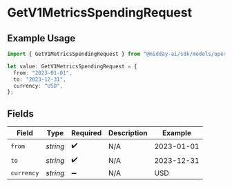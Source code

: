 # GetV1MetricsSpendingRequest

## Example Usage

```typescript
import { GetV1MetricsSpendingRequest } from "@midday-ai/sdk/models/operations";

let value: GetV1MetricsSpendingRequest = {
  from: "2023-01-01",
  to: "2023-12-31",
  currency: "USD",
};
```

## Fields

| Field              | Type               | Required           | Description        | Example            |
| ------------------ | ------------------ | ------------------ | ------------------ | ------------------ |
| `from`             | *string*           | :heavy_check_mark: | N/A                | 2023-01-01         |
| `to`               | *string*           | :heavy_check_mark: | N/A                | 2023-12-31         |
| `currency`         | *string*           | :heavy_minus_sign: | N/A                | USD                |